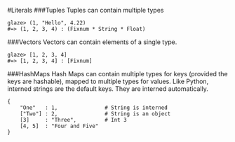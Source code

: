 #Literals
###Tuples
Tuples can contain multiple types
```glaze
glaze> (1, "Hello", 4.22)
#=> (1, 2, 3, 4) : (Fixnum * String * Float)
```

###Vectors
Vectors can contain elements of a single type.
```glaze
glaze> [1, 2, 3, 4]
#=> [1, 2, 3, 4] : [Fixnum]
```

###HashMaps
Hash Maps can contain multiple types for keys (provided the keys are hashable), mapped to multiple types for values.
Like Python, interned strings are the default keys. They are interned automatically.

```
{
	"One"   : 1,               # String is interned
	["Two"] : 2,               # String is an object
	[3]     : "Three",         # Int 3
	[4, 5]  : "Four and Five"
}
```
